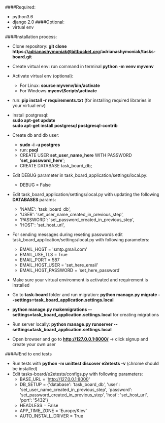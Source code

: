 ####Required:
* python3.6
* django 2.0
####Optional:
* virtual env

####Installation process:
* Clone repository: **git clone https://adrianashymoniak@bitbucket.org/adrianashymoniak/tasks-board.git**
* Create virtual env:  run command in terminal **python -m venv myvenv**
* Activate virtual env (optional): 
    - For Linux: **source myvenv/bin/activate**
    - For Windows **myenv\Scripts\activate**
* run: **pip install -r requirements.txt** (for installing required libraries in your virtual env)
* Install postgresql: <br />
**sudo apt-get update** <br />
**sudo apt-get install postgresql postgresql-contrib**

* Create db and db user: 
    * **sudo -i -u postgres**
    * run: **psql**
    * CREATE USER **set_user_name_here** WITH PASSWORD '**set_password_here**';
    * CREATE DATABASE task_board_db;
* Edit DEBUG parameter in task_board_application/settings/local.py:
    * DEBUG = False   
* Edit task_board_application/settings/local.py with updating the following **DATABASES** params:
    * 'NAME': 'task_board_db',
    * 'USER': 'set_user_name_created_in_previous_step', 
    * 'PASSWORD': 'set_password_created_in_previous_step',
    * 'HOST': 'set_host_url',
*   For sending messages during reseting passwords edit task_board_application/settings/local.py with following parameters:
    * EMAIL_HOST = 'smtp.gmail.com'
    * EMAIL_USE_TLS = True
    * EMAIL_PORT = 587
    * EMAIL_HOST_USER = 'set_here_email'
    * EMAIL_HOST_PASSWORD = 'set_here_password'
* Make sure your virtual environment is activated and requirement is installed    
* Go to **task-board** folder and run migration: **python manage.py migrate --settings=task_board_application.settings.local**
* **python manage.py makemigrations --settings=task_board_application.settings.local** for creating migrations
* Run server locally: **python manage.py runserver --settings=task_board_application.settings.local**
* Open browser and go to  **http://127.0.0.1:8000/** -> click signup and create your own user
 
#####End to end tests
* Run tests with **python -m unittest discover e2etests -v** (chrome should be installed)
* Edit tasks-board/e2etests/configs.py with following parameters:
    * BASE_URL = 'http://127.0.0.1:8000'
    * DB_SETUP = {'database': 'task_board_db',
            'user': 'set_user_name_created_in_previous_step',
            'password': 'set_password_created_in_previous_step',
            'host': 'set_host_url',
            'port': '5432'}
    * HEADLESS = False
    * APP_TIME_ZONE = 'Europe/Kiev'
    * AUTO_INSTALL_DRIVER = True

